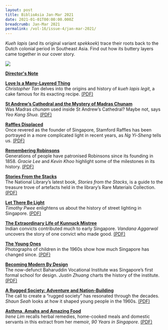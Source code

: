 ```yaml
---
layout: post
title: BiblioAsia Jan-Mar 2021
date: 2021-01-01T00:00:00.000Z
breadcrumb: Jan-Mar 2021
permalink: /vol-16/issue-4/jan-mar-2021/
---
```

*Kueh lapis* (and its original variant *spekkoek*) trace their roots back to the Dutch colonial period in Southeast Asia. Find out how its buttery layers came together in our cover story.

<img src="/images/Vol-16-issue-4/landing/Vol16_Iss4.jpg">

**[Director's Note](/vol-16/issue-4/jan-mar-2021/director-note)**

**[Love Is a Many-Layered Thing](/vol-16/issue-4/jan-mar-2021/kueh-lapis)**<br>*Christopher Tan* delves into the origins and history of *kueh lapis legit*, a cake famous for its exacting recipe. [(PDF)](/files/pdf/vol-16/issue-4/v16-issue4_Many%20Layered.pdf)

**[St Andrew’s Cathedral and the Mystery of Madras Chunam](/vol-16/issue-4/jan-mar-2021/st-andrew-cathedral)**<br>Was Madras *chunam* used inside St Andrew’s Cathedral? Maybe not, says *Yeo Kang Shua*. [(PDF)](/files/pdf/vol-16/issue-4/v16-issue4_Andrew%20Cathedral.pdf)

**[Raffles Displaced](/vol-16/issue-4/jan-mar-2021/raffles)**<br>Once revered as the founder of Singapore, Stamford Raffles has been portrayed in a more complicated light in recent years, as *Ng Yi-Sheng* tells us. [(PDF)](/files/pdf/vol-16/issue-4/v16-issue4_Raffles%20Displaced.pdf)

**[Remembering Robinsons](/vol-16/issue-4/jan-mar-2021/robinsons)**<br>Generations of people have patronised Robinsons since its founding in 1858. *Gracie Lee* and *Kevin Khoo* highlight some of the milestones in its history. [(PDF)](/files/pdf/vol-16/issue-4/v16-issue4_Robinsons.pdf)

**[Stories From the Stacks](/vol-16/issue-4/jan-mar-2021/stacks)**<br>The National Library’s latest book, *Stories from the Stacks*, is a guide to the treasure trove of artefacts held in the library’s Rare Materials Collection. [(PDF)](/files/pdf/vol-16/issue-4/v16-issue4_Stories%20Stacks.pdf)

**[Let There Be Light](/vol-16/issue-4/jan-mar-2021/light)**<br>*Timothy Pwee* enlightens us about the history of street lighting in Singapore. [(PDF)](/files/pdf/vol-16/issue-4/v16-issue4_Be%20Light.pdf)

**[The Extraordinary Life of Kunnuck Mistree](/vol-16/issue-4/jan-mar-2021/kunnuck)**<br>Indian convicts contributed much to early Singapore. *Vandana Aggarwal* uncovers the story of one convict who made good. [(PDF)](/files/pdf/vol-16/issue-4/v16-issue4_Kunnuck%20Mistree.pdf)

**[The Young Ones](/vol-16/issue-4/jan-mar-2021/young-ones)**<br>Photographs of children in the 1960s show how much Singapore has changed since. [(PDF)](/files/pdf/vol-16/issue-4/v16-issue4_Young%20Ones.pdf)

**[Becoming Modern By Design](/vol-16/issue-4/jan-mar-2021/modern-by-design)**<br>The now-defunct Baharuddin Vocational Institute was Singapore’s first formal school for design. *Justin Zhuang* charts the history of the institute. [(PDF)](/files/pdf/vol-16/issue-4/v16-issue4_Modern%20Design.pdf)

**[A Rugged Society: Adventure and Nation-Building](/vol-16/issue-4/jan-mar-2021/rugged-society)**<br>The call to create a “rugged society” has resonated through the decades. *Shaun Seah* looks at how it shaped young people in the 1960s. [(PDF)](/files/pdf/vol-16/issue-4/v16-issue4_Rugged%20Society.pdf)

**[Asthma, Amahs and Amazing Food](/vol-16/issue-4/jan-mar-2021/asthma)**<br>*Irene Lim* recalls herbal remedies, home-cooked meals and domestic servants in this extract from her memoir, *90 Years in Singapore*. [(PDF)](/files/pdf/vol-16/issue-4/v16-issue4_Asthma%20Amahs.pdf)